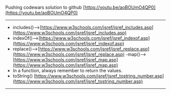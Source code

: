 Pushing codewars solution to github
[https://youtu.be/aoBOUmO4QP0](https://youtu.be/aoBOUmO4QP0)

---

- includes()-->[https://www.w3schools.com/jsref/jsref_includes.asp](https://www.w3schools.com/jsref/jsref_includes.asp)
- indexOf()-->[https://www.w3schools.com/jsref/jsref_indexof.asp](https://www.w3schools.com/jsref/jsref_indexof.asp)
- replace()-->[https://www.w3schools.com/jsref/jsref_replace.asp](https://www.w3schools.com/jsref/jsref_replace.asp)
  -map()-->[https://www.w3schools.com/jsref/jsref_map.asp](https://www.w3schools.com/jsref/jsref_map.asp)
- In a function, always remember to return the values.
- toString() [https://www.w3schools.com/jsref/jsref_tostring_number.asp](https://www.w3schools.com/jsref/jsref_tostring_number.asp)

---
